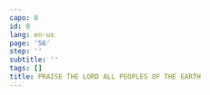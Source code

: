 ```yaml
---
capo: 0
id: 0
lang: en-us
page: '56'
step: ''
subtitle: ''
tags: []
title: PRAISE THE LORD ALL PEOPLES OF THE EARTH
---
```

